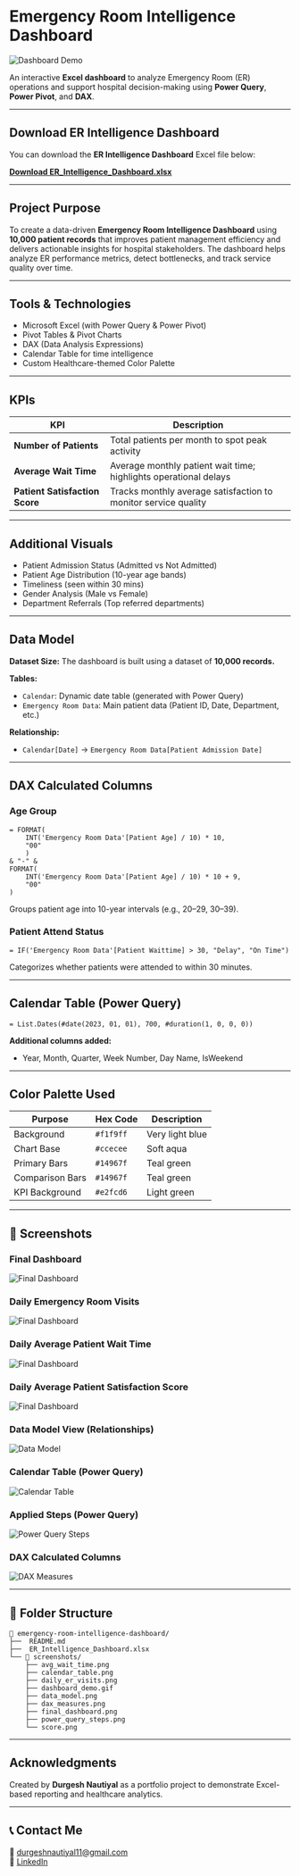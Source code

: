 #  Emergency Room Intelligence Dashboard
![Dashboard Demo](screenshots/dashboard_demo.gif)

An interactive **Excel dashboard** to analyze Emergency Room (ER) operations and support hospital decision-making using **Power Query**, **Power Pivot**, and **DAX**.

---

## Download ER Intelligence Dashboard

You can download the **ER Intelligence Dashboard** Excel file below:

**[Download ER_Intelligence_Dashboard.xlsx](./ER_Intelligence_Dashboard.xlsx)**

---

##  Project Purpose
To create a data-driven **Emergency Room Intelligence Dashboard** using **10,000 patient records** that improves patient management efficiency and delivers actionable insights for hospital stakeholders. The dashboard helps analyze ER performance metrics, detect bottlenecks, and track service quality over time.

---

##  Tools & Technologies
-  Microsoft Excel (with Power Query & Power Pivot)
-  Pivot Tables & Pivot Charts
-  DAX (Data Analysis Expressions)
-  Calendar Table for time intelligence
-  Custom Healthcare-themed Color Palette

---

##  KPIs
| KPI | Description |
|-----|-------------|
| **Number of Patients** | Total patients per month to spot peak activity |
| **Average Wait Time** | Average monthly patient wait time; highlights operational delays |
| **Patient Satisfaction Score** | Tracks monthly average satisfaction to monitor service quality |

---

##  Additional Visuals
- Patient Admission Status (Admitted vs Not Admitted)
- Patient Age Distribution (10-year age bands)
- Timeliness (seen within 30 mins)
- Gender Analysis (Male vs Female)
- Department Referrals (Top referred departments)

---

##  Data Model
**Dataset Size:** The dashboard is built using a dataset of **10,000 records.**

**Tables:**
- `Calendar`: Dynamic date table (generated with Power Query)
- `Emergency Room Data`: Main patient data (Patient ID, Date, Department, etc.)

**Relationship:**
- `Calendar[Date]` → `Emergency Room Data[Patient Admission Date]`

---

##  DAX Calculated Columns

###  Age Group
```dax
= FORMAT(
    INT('Emergency Room Data'[Patient Age] / 10) * 10,
    "00"
    )
& "-" &
FORMAT(
    INT('Emergency Room Data'[Patient Age] / 10) * 10 + 9,
    "00"
)
```
Groups patient age into 10-year intervals (e.g., 20–29, 30–39).

###  Patient Attend Status
```dax
= IF('Emergency Room Data'[Patient Waittime] > 30, "Delay", "On Time")
```
Categorizes whether patients were attended to within 30 minutes.

---

##  Calendar Table (Power Query)
```powerquery
= List.Dates(#date(2023, 01, 01), 700, #duration(1, 0, 0, 0))
```

**Additional columns added:**
- Year, Month, Quarter, Week Number, Day Name, IsWeekend

---

##  Color Palette Used
| Purpose | Hex Code | Description |
|---------|----------|-------------|
| Background | `#f1f9ff` | Very light blue |
| Chart Base | `#ccecee` | Soft aqua |
| Primary Bars | `#14967f` | Teal green |
| Comparison Bars | `#14967f` | Teal green |
| KPI Background  | `#e2fcd6` | Light green |

---

## 📸 Screenshots

###  Final Dashboard
![Final Dashboard](screenshots/final_dashboard.png)

###  Daily Emergency Room Visits
![Final Dashboard](screenshots/daily_er_visits.png)

###  Daily Average Patient Wait Time
![Final Dashboard](screenshots/avg_wait_time.png)

###  Daily Average Patient Satisfaction Score
![Final Dashboard](screenshots/score.png)

###  Data Model View (Relationships)
![Data Model](screenshots/data_model.png)

###  Calendar Table (Power Query)
![Calendar Table](screenshots/calendar_table.png)

###  Applied Steps (Power Query)
![Power Query Steps](screenshots/power_query_steps.png)

###  DAX Calculated Columns
![DAX Measures](screenshots/dax_measures.png)

---


## 📂 Folder Structure
```
📁 emergency-room-intelligence-dashboard/
├──  README.md
├──  ER_Intelligence_Dashboard.xlsx
└── 📁 screenshots/
    ├── avg_wait_time.png
    ├── calendar_table.png
    ├── daily_er_visits.png
    ├── dashboard_demo.gif
    ├── data_model.png
    ├── dax_measures.png
    ├── final_dashboard.png
    ├── power_query_steps.png
    └── score.png

```

---

##  Acknowledgments
Created by **Durgesh Nautiyal** as a portfolio project to demonstrate Excel-based reporting and healthcare analytics.

---

## 📞 Contact Me
📩 durgeshnautiyal11@gmail.com     
🔗 [LinkedIn](https://www.linkedin.com/in/durgesh-nautiyal-95a866223/)

